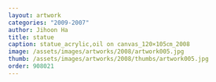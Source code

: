 ```yaml
---
layout: artwork
categories: "2009-2007"
author: Jihoon Ha
title: statue
caption: statue_acrylic,oil on canvas_120×105㎝_2008
image: /assets/images/artworks/2008/artwork005.jpg
thumb: /assets/images/artworks/2008/thumbs/artwork005.jpg
order: 908021
---
```

